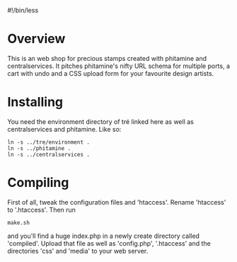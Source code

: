 #!/bin/less

# Overview

This is an web shop for precious stamps created with
phitamine and centralservices.  It pitches phitamine's nifty
URL schema for multiple ports, a cart with undo and a CSS
upload form for your favourite design artists.

# Installing

You need the environment directory of tré linked here as
well as centralservices and phitamine. Like so:

    ln -s ../tre/environment .
    ln -s ../phitamine .
    ln -s ../centralservices .

# Compiling

First of all, tweak the configuration files and 'htaccess'.
Rename 'htaccess' to '.htaccess'.  Then run

    make.sh

and you'll find a huge index.php in a newly create directory
called 'compiled'.  Upload that file as well as 'config.php',
'.htaccess' and the directories 'css' and 'media' to your web
server.
